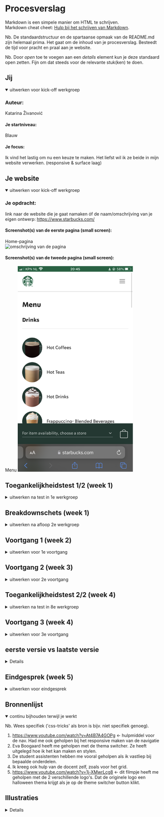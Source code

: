 # Procesverslag
Markdown is een simpele manier om HTML te schrijven.  
Markdown cheat cheet: [Hulp bij het schrijven van Markdown](https://github.com/adam-p/markdown-here/wiki/Markdown-Cheatsheet).

Nb. De standaardstructuur en de spartaanse opmaak van de README.md zijn helemaal prima. Het gaat om de inhoud van je procesverslag. Besteedt de tijd voor pracht en praal aan je website.

Nb. Door *open* toe te voegen aan een *details* element kun je deze standaard open zetten. Fijn om dat steeds voor de relevante stuk(ken) te doen.





## Jij

<details open>
  <summary>uitwerken voor kick-off werkgroep</summary>

  ### Auteur:
  Katarina Živanović

  #### Je startniveau:
  Blauw

  #### Je focus:
  Ik vind het lastig om nu een keuze te maken. Het liefst wil ik ze beide in mijn website verwerken. (responsive & surface laag)
 
</details>





## Je website

<details open>
  <summary>uitwerken voor kick-off werkgroep</summary>

  ### Je opdracht:
  link naar de website die je gaat namaken óf de naam/omschrijving van je eigen ontwerp:
  https://www.starbucks.com/ 

  #### Screenshot(s) van de eerste pagina (small screen): 
  Home-pagina  
  <img src="images/home.PNG" width="375px" alt="omschrijving van de pagina">

  #### Screenshot(s) van de tweede pagina (small screen):
  Menu 
  <img src="images/menu.PNG" width="375px" alt="omschrijving van de pagina">
 
</details>



## Toegankelijkheidstest 1/2 (week 1)

<details>
  <summary>uitwerken na test in 1e werkgroep</summary>

  ### Bevindingen
  De bevindingen heb ik bij de de verschillende onderdelen gezet.

  #### Screenreader
  Ik had als eerst een screenreader test afgenomen samen met Raul. M.b.v. een screenreader was hij door de Starbucks site gegaan. 

  <img src="images/screenreader2.png" width="375px" alt="homepagina">

  <img src="images/screenreader.png" width="375px" alt="menu">

  Bevindingen:
  -Hij had moeite met swipen naar beneden.
  -Schuifbalk is verstopt, uiteindelijk kwam hij erachter dat je met drie vingers moet swipen.
  -Wordt niet goed aangegeven dat je via de logo naar home kan gaan. 

  Mogelijke oplossing:
  -Schuifbalk duidelijker aangeven. Misschien soort tips toevoegen.

  #### Muis en Toetsenbord 
  Daarna had ik samen met Raul de muis en toetsenbord test gedaan.

  Bevindingen:
  -Deze test was goed te doen op de Starbucks site.
  -Alles was goed te bedienen.
  -Hij had alles snel gevonden.

  Mogelijke oplossingen:
  -Geen, want alles was goed gegaan

  #### Motoriek (shocks, elastiekjes)
  Vervolgens had ik samen met Raul en Bener de ADHD test met een ballon gedaan. 

  <img src="images/ballonraul.png" width="375px" alt="ballon test Raul">

  <img src="images/ballonBener.png" width="375px" alt="ballon test Bener">

  Bevindingen Raul:
  -Kan prima de site besturen met een ballon.
  -Kon zich concentreren.

  Bevindingen Bener:
  -Hij kijkt de heletijd naar de ballon.
  -Kon zich niet zo goed concentreren.

  Mogelijke oplossingen:
  -Misschien gebruik maken van een one action per screen.

  Ik had ook de Spasmes test gedaan. Dit had ik ook samen met Raul en Bener gedaan.

  <img src="images/spasmesBener.png" width="375px" alt="Spasmes Bener">

  <img src="images/spasmesRaul.png" width="375px" alt="Spasmes Raul"> 

  Bevindingen Bener:
  -Had het genoemde drankje gevonden.
  -Ookal trilde zijn hand, hij had het drankje (Pink drink) snel gevonden.

  Bevindingen Raul:
  -Kan zijn telefoon niet vasthouden, het valt steeds uit zijn handen.
  -Hij had het drankje (caramel frappucino) snel gevonden. 

  Mogelijke oplossingen:
  -Zou het niet weten. Want ze hadden hun drankje snel gevonden.



  #### Visueel (brillen, contrast, kleurenblind, dark/light). 
  Ten slot had ik een test gehouden met kleurtjes en verschillende soorten brillen. Raul en Bener hadden me hierbij geholpen.

  Bevindingen kleurtjes test Raul (kleurenblind):
  -Ziet er niet aantrekkelijk uit.
  -Het menu zier er bijvoorbeeld niet lekker uit.
  -Home pagina ziet er ook niet echt smakelijk uit. 

  <img src="images/kleurhome.png" width="375px" alt="homepagina kleurtest">

  <img src="images/kleurmenu.png" width="375px" alt="menu kleurtest">

  Mogelijke oplossingen:
  -Andere kleurcontrast gebruiken.
  -Onderzoeken welke kleuren er goed uitzien voor kleurenblinden.

  Bevindingen bril Cataract Raul:
  -Moeilijk zichtbaar.
  -Ziet maar een paar woordjes.

  Mogelijke oplossingen:
  -Grotere woorden gebruiken.
  -Een goed kleurencontrast gebruiken, zodat het beter zichtbaar is.

  Bevindingen bril Central Field Loss Raul:
  -Moet schuin kijken, anders ziet hij het niet.

  <img src="images/brilRaul.png" width="375px" alt="Raul met een test bril op">

  Bevindingen bril Central Field Loss Bener:
  Home pagina:
  -Kan het prima lezen
  -Handig dat er grotere woorden zijn
  -Witte letters met donkere kleuren maakt het lezen makkelijker.
  -Bij sommige foto's ziet hij niet wat het precies is. Sommige foto's zijn te klein.
  -De onderste balk zag hij niet.

  Menu:
  -Kan de foto's prima zien.
  -Kan ook de tekst zien
  -De onderste balk zag hij niet.

  Mogelijke oplossingen:
  -Grotere afbeeldingen gebruiken.
  -Geen lichte kleuren gebruiken.

</details>



## Breakdownschets (week 1)

<details>
  <summary>uitwerken na afloop 2e werkgroep</summary>

  ### de hele pagina: 
  <img src="images/breakdownSchets" width="375px" alt="breakdown van de hele pagina">

  ### dynamisch deel (bijv menu): 
  <img src="images/breakdownSchetsCloseUp" width="375px" alt="breakdown van een dynamisch deel">

  ### wellicht nog een dynamisch deel (bijv filter): 
  <img src="images/breakdownSchetsCloseUp2" width="375px" alt="breakdown van nog een dynamisch deel">

</details>





## Voortgang 1 (week 2)

<details>
  <summary>uitwerken voor 1e voortgang</summary>

  ### Stand van zaken
  In het begin had ik moeite met het maken van de blokjes, ik wist niet hoe je dit moest doen. Tijdens het voortgangsgesprek kwam ik erachter dat je het gewoon met een article kunt doen.

  ### Agenda voor meeting
  samen met je groepje opstellen

  | student 1; Anouk     | student 2; Yeliz   | student 3; Katarina       |
  | ---                  | ---                | ---                       | 
  | -Moet het responsive | -Stukje            | -Hoe maak ik een blokje   |
  |  zijn, naast de surf-| responsiveness     | zonder div te gebruiken?  |
  |  ace plane?          |                    |                           |
  

  ### Verslag van meeting
  hier na afloop snel de uitkomsten van de meeting vastleggen

  - Je hoeft je site niet responsive te maken en een surface plane hebben. Je werkt er maar één uit.
  - Wat uitleg over hoe we wat responsive kunnen maken
  - Een blokje kunnen m.b.v. een article maken. Met een background-color voeg je dan een kleur toe.

</details>





## Voortgang 2 (week 3)

<details>
  <summary>uitwerken voor 2e voortgang</summary>

  ### Stand van zaken
  Ik ben nog niet echt ver gekomen met mijn site, ben nog maar pas bij mijn eerste pagina. Ik heb moeite het maken van een responsive menu.

  ### Agenda voor meeting
  samen met je groepje opstellen

  | student 1; Anouk | student 2; Yeliz      | student 3; Katarina |
  | ---              | ---                   | ---                 |
  | -Hoe kan ik het  | -Gebruik ik de juiste | -Mag je 2 html      |     
  | beste mijn css   | html tags op de       | documenten hebben?  | 
  | gebruiken met de | juiste plek?          | -Hoe kan ik het menu|            
  | 2e pagina?       | -Hoe krijg ik position| icoontje responsive |
  |                  | absolute responsive?  | maken?              |
  |                  |                       | -Hoe kan ik de      |
  |                  |                       | blokjes responsive  |
  |                  |                       | maken?              |

  ### Verslag van meeting
  hier na afloop snel de uitkomsten van de meeting vastleggen

  - Je mag meerdere html documenten hebben.
  - Het icoontje kun je responsive maken met right: 1em; (de 1em kun je natuurlijk zelf aanpassen).
  - De blokjes kun je responsive maken m.b.v. media queries.

</details>





## Toegankelijkheidstest 2/2 (week 4)

<details>
  <summary>uitwerken na test in 8e werkgroep</summary>
  -linkjes toevoegen bij de drankjes en eten, zodat de muis/het toetsenbord het pakt. (dit is me gelukt om te doen)
  -De p's laten voorlezen (dit lukte me niet, omdat ik niet weet hoe het moet)
  -De omschrijving van de knoppen wat uitbreiden (heb ik uiteindelijk niet gedaan, omdat het er dan best wel lelijk uit ziet. En ik zou ook niet weten hoe je het alleen voor de screenreader kan doen)
  -linkjes toevoegen bij de artikels, zodat het te horen is. (dit lukte me niet, omdat ik niet weet hoe het moet)

  ### Bevindingen
  -linkjes toevoegen bij de drankjes en eten, zodat de muis/het toetsenbord het pakt. (dit is me gelukt om te doen)
  -De p's laten voorlezen (dit lukte me niet, omdat ik niet weet hoe het moet)
  -De omschrijving van de knoppen wat uitbreiden (heb ik uiteindelijk niet gedaan, omdat het er dan best wel lelijk uit ziet. En ik zou ook niet weten hoe je het alleen voor de screenreader kan doen)
  -linkjes toevoegen bij de artikels, zodat het te horen is. (dit lukte me niet, omdat ik niet weet hoe het moet)

  #### Screenreader
  -Je hoort bijvoorbeeld dat er linkjes zijn in de nav, maar je hoort niet waar het naartoe leidt. Bijvoorbeeld bij gift card.
  -Je hoort bijvoorbeeld dat het een artikel is, maar niet waar het artikel over gaat.
  -Een omschrijving zetten bij de knoppen, zoals 'learn more about'.

  <img src="images/screenreaderAnouk.png" width="375px" alt="foto van Anouk met screenreader">

  #### Muis en Toetsenbord 
  -Hij pakt de footer niet, omdat het alleen p's zijn.
  -Hij pakt de drankjes en eten niet.
  -Verder is het prima te doen.

  <img src="images/toetsenbordAnouk.png" width="375px" alt="foto van Anouk met toetsenbord">

  #### Visueel (brillen, contrast, kleurenblind, dark/light). 
  Kleurenblind:
  -Blurred versie is nog leesbaar.
  -De rest is ook alles goed leesbaar.

  Bril color #0779p:
  -Alles is prima te zien.

  Bril Combined Loss:
  -Op sommige momenten ziet ze de p wel en sommige momenten niet.
  -Onderste deel van de footer valt weg, de auteursrechten namelijk.

  Bril Hemifield loss:
  -Je ziet alles gewoon.

  <img src="images/brilAnouk.png" width="375px" alt="foto van Anouk met toetsenbord">

</details>





## Voortgang 3 (week 4)

<details>
  <summary>uitwerken voor 3e voortgang</summary>

  ### Stand van zaken
  In week 4 hheb ik veel kunnen doen. Het is me bijvoirbeeld gelukt om de site responsive te maken (ik had daar wel moeite mee, maar het is toch gelukt). Ik wil nog een paar surface plane punten erin verwerken, dat lijkt me erg leuk. Zoals een Halloween thema switcher. Het lukt me niet om de thema switcher ook op mijn menu pagina toe te passen. 

  ### Agenda voor meeting
  samen met je groepje opstellen

  | student 1; Anouk      | student 2; Yeliz    | student 3; Katarina |
  | ---                   | ---                 | ---                 |
  | -Wat houd toeganke-   | -Waar in de html    | -Hoe krijg ik die   |
  | lijkheid ++ in?       | moet de animatie    | thema switcher knop |
  | -Wat is een praktische| staan?              | helemaal aan het    |
  | manier om je site     | -Moet de form tag   | eind of midden?     |
  | naar github te zetten?| ook gebruikt worden | -Waarom werkt de    |
  |                       | bij een search      | thema switcher niet |
  |                       | input               | op de menu pagina?  |


  ### Verslag van meeting
  hier na afloop snel de uitkomsten van de meeting vastleggen

  - De thema switcher krijg je in het midden door display: flex op de parent te zetten, in dit
  geval is dat de footer.
  - De thema switcher werkt niet op de menu pagina omdat de button niet in een footer hebt
  gezet zoals in de index

</details>





## eerste versie vs laatste versie

<details>

  ### eerste versie home-pagina:
  Zoals je kunt zien heeft de home pagina geen mooie layout. Alles is veels te groot, zoals de afbeeldingen. Het was ook niet echt responsive. 

  <img src="images/versie1.png" width="375px" alt="foto week 1 home-pagina">
  <img src="images/versie1.2.png" width="375px" alt="foto week 1 home-pagina">
  <img src="images/versie1.3.png" width="375px" alt="foto week 1 home-pagina">

  ### eerste versie menu-pagina:
  In de eerste versie van mijn site was ik eigenlijk alleen bezig met de home pagina, dus ik had op dat moment geen menu pagina.

  ### laatste versie home-pagina:
  Nou het is me uiteindelijk gelukt om mijn site responsive te maken! Waar ik natuurlijk erg blij mee ben. Aan het begin van dit blok leek het me erg leuk om zowel als responsiveness als surface plane toe te passen in mijn site. En het is me gelukt om een paar surface plane punten in mijn site te verwerken! 

  De home pagina zonder dat de theme switcher aan is, ziet er zo uit:
  Op mobiel formaat:
  <img src="images/laatsteVersieMobiel.png" width="375px" alt="foto week 5 home-pagina Mobiel">

  Op Ipad formaat:
  <img src="images/laatsteVersieIpad.png" width="375px" alt="foto week 5 home-pagina Ipad">

  Op laptop formaat:
  <img src="images/laatsteVersieLaptop.png" width="375px" alt="foto week 5 home-pagina Laptop">


  De home pagina met de theme switcher aan, ziet er zo uit:
  Op mobiel formaat:
  <img src="images/laatsteVersieHalloweenMobiel.png" width="375px" alt="foto week 5 home-pagina Halloween Mobiel">

  Op Ipad formaat:
  <img src="images/laatsteVersieHalloweenIpad.png" width="375px" alt="foto week 5 home-pagina Halloween Ipad">

  Op laptop formaat:
  <img src="images/laatsteVersieHalloweenLaptop.png" width="375px" alt="foto week 5 home-pagina Halloween Laptop">



  ### laatste versie menu-pagina:
  De menu pagina zonder dat de theme switcher aan is, ziet er zo uit:
  Op mobiel formaat:
  <img src="images/menuMobiel.png" width="375px" alt="foto week 5 menu-pagina Mobiel">

  Op Ipad formaat:
  <img src="images/menuIpad.png" width="375px" alt="foto week 5 menu-pagina Ipad">

  Op laptop formaat:
  <img src="images/menuLaptop.png" width="375px" alt="foto week 5 menu-pagina Laptop">

  De menu pagina met de theme switcher aan, ziet er zo uit:
  Op mobiel formaat:
  <img src="images/menuHalloweenMobiel.png" width="375px" alt="foto week 5 menu-pagina Halloween Mobiel">

  Op Ipad formaat:
  <img src="images/menuHalloweenIpad.png" width="375px" alt="foto week 5 menu-pagina Halloween Ipad">

  Op laptop formaat:
  <img src="images/menuHalloweenLaptop.png" width="375px" alt="foto week 5 menu-pagina Halloween Laptop">
</details>







## Eindgesprek (week 5)

<details>
  <summary>uitwerken voor eindgesprek</summary>

  ### home-pagina:
  De home pagina zonder dat de theme switcher aan is, ziet er zo uit:
  Op mobiel formaat:
  <img src="images/laatsteVersieMobiel.png" width="375px" alt="foto week 5 home-pagina Mobiel">

  Op Ipad formaat:
  <img src="images/laatsteVersieIpad.png" width="375px" alt="foto week 5 home-pagina Ipad">

  Op laptop formaat:
  <img src="images/laatsteVersieLaptop.png" width="375px" alt="foto week 5 home-pagina Laptop">


  De home pagina met de theme switcher aan, ziet er zo uit:
  Op mobiel formaat:
  <img src="images/laatsteVersieHalloweenMobiel.png" width="375px" alt="foto week 5 home-pagina Halloween Mobiel">

  Op Ipad formaat:
  <img src="images/laatsteVersieHalloweenIpad.png" width="375px" alt="foto week 5 home-pagina Halloween Ipad">

  Op laptop formaat:
  <img src="images/laatsteVersieHalloweenLaptop.png" width="375px" alt="foto week 5 home-pagina Halloween Laptop">



  ### menu-pagina:
  De menu pagina zonder dat de theme switcher aan is, ziet er zo uit:
  Op mobiel formaat:
  <img src="images/menuMobiel.png" width="375px" alt="foto week 5 menu-pagina Mobiel">

  Op Ipad formaat:
  <img src="images/menuIpad.png" width="375px" alt="foto week 5 menu-pagina Ipad">

  Op laptop formaat:
  <img src="images/menuLaptop.png" width="375px" alt="foto week 5 menu-pagina Laptop">

  De menu pagina met de theme switcher aan, ziet er zo uit:
  Op mobiel formaat:
  <img src="images/menuHalloweenMobiel.png" width="375px" alt="foto week 5 menu-pagina Halloween Mobiel">

  Op Ipad formaat:
  <img src="images/menuHalloweenIpad.png" width="375px" alt="foto week 5 menu-pagina Halloween Ipad">

  Op laptop formaat:
  <img src="images/menuHalloweenLaptop.png" width="375px" alt="foto week 5 menu-pagina Halloween Laptop">


  ### Dit ging goed/Heb ik geleerd: 
  Ik heb geleerd hoe ik het grid moet toepassen. Ik vind het nog steeds wel een beetje moeilijk om het toe te passen in mijn code, maar ik snap het wel beter! Ik heb bijvoorbeeld het grid toegepast in mijn menu pagina.

  <img src="images/menuIpad.png" width="375px" alt="foto week 5 menu-pagina Ipad">


  ### Dit was lastig/Is niet gelukt:
  Wat me bijvoorbeeld niet is gelukt, is het toegankelijker maken m.b.v. de screenreader. Sommige onderdelen op mijn site pakt de screenreader niet, dit wilde ik verbeteren. Maar het lukte me niet echt. Dus als ik wat meer tijd had zou ik me er wel in verdiepen!

  <img src="readme-images/dummy-plaatje.jpg" width="375px" alt="bummer">
</details>





## Bronnenlijst

<details open>
  <summary>continu bijhouden terwijl je werkt</summary>

  Nb. Wees specifiek ('css-tricks' als bron is bijv. niet specifiek genoeg).

  1. https://www.youtube.com/watch?v=At4B7A4GOPg <- hulpmiddel voor de nav. Had me ook geholpen
  bij het responsive maken van de navigatie
  2. Eva Boogaard heeft me geholpen met de thema switcher. Ze heeft uitgelegd hoe ik het kan 
  maken en stylen.
  3. De student assistenten hebben me vooral geholpen als ik vastliep bij bepaalde onderdelen.
  4. Ik kreeg ook hulp van de docent zelf, zoals voor het grid.
  5. https://www.youtube.com/watch?v=1j-XMwrLcg8 <- dit filmpje heeft me geholpen met de 2 verschillende logo's. Dat de originele logo een halloween thema krijgt als je op de theme switcher button klikt.
</details>





## Illustraties

<details>
  De halloween illustraties/animaties heb ik zelf gemaakt in Procreate:
  <img src="images/animatieSpin.gif" width="375px" alt="animatie van een spin">
  <img src="images/animatieVleermuis.gif" width="375px" alt="animatie van een vleermuis">
  <img src="images/hoedHeks.png" width="375px" alt="hoed van een heks">
  <img src="images/spin.png" width="375px" alt="spin">
  <img src="images/spookje.png" width="375px" alt="spookje">
</details>


